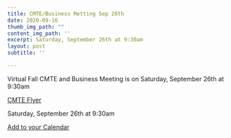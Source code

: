 ```yaml
---
title: CMTE/Business Metting Sep 26th
date: 2020-09-16
thumb_img_path: ""
content_img_path: ''
excerpt: Saturday, September 26th at 9:30am 
layout: post
subtitle: ''

---
```

Virtual Fall CMTE and Business Meeting is on Saturday, September 26th at 9:30am 

[CMTE Flyer](/images/CMTE_flyer_Sept_2020.pdf)

Saturday, September 26th at 9:30am 

[Add to your Calendar](/images/20200926_business.ics)